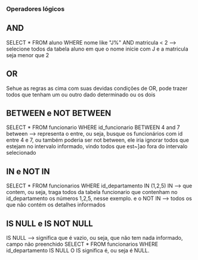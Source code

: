 ### Operadores lógicos

## AND
SELECT * FROM aluno WHERE nome like "J%" AND matricula < 2
--> selecione todos da tabela aluno em que o nome inicie com J e a matricula seja menor que 2

## OR
Sehue as regras as cima com suas devidas condições de OR, pode trazer todos que tenham um ou outro dado determinado ou os dois

## BETWEEN e NOT BETWEEN
SELECT * FROM funcionario
WHERE id_funcionario BETWEEN 4 and 7
between --> representa o entre, ou seja, busque os funcionários com id entre 4 e 7, ou também poderia ser not between, ele iria ignorar todos que estejam no intervalo informado, vindo todos que est~]ao fora do intervalo selecionado

## IN e NOT IN
SELECT * FROM funcionarios WHERE id_departamento IN (1,2,5)
IN --> que contem, ou seja, traga todos da tabela funcionario que contenham no id_departamento os números 1,2,5, nesse exemplo.
e o NOT IN --> todos os que não contém os detalhes informados

## IS NULL e IS NOT NULL
IS NULL --> significa que é vazio, ou seja, que não tem nada informado, campo não preenchido
SELECT * FROM funcionarios WHERE id_departamento IS NULL
 O IS significa é, ou seja é NULL.